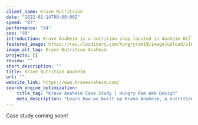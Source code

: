 ```yaml
---
client_name: Krave Nutritrion
date: "2022-02-14T08:00:00Z"
speed: "87"
performance: "84"
seo: "90"
introduction: Krave Anaheim is a nutrition shop located in Anaheim Hills, California. Krave is one of the newest sister locations to Power Club, the main branch of the healthy shake shop.
featured_image: https://res.cloudinary.com/hungryram19/image/upload/v1645420582/hungryram/kraveanaheim_igowwj.jpg
image_alt_tag: Krave Nutrition Anaheim
projects: []
review: ""
short_description: ""
title: Krave Nutrition Anaheim
url: ""
website_link: https://www.kraveanaheim.com/
search_engine_optimization:
    title_tag: "Krave Anaheim Case Study | Hungry Ram Web Design"
    meta_description: "Learn how we built up Krave Anaheim, a nutrition shake shop."
---
```

Case study coming soon!